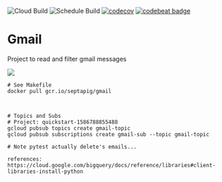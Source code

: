 ![Cloud Build](https://github.com/mchirico/gmail/workflows/Cloud%20Build/badge.svg?branch=master)
![Schedule Build](https://github.com/mchirico/gmail/workflows/Schedule%20Build/badge.svg)
[![codecov](https://codecov.io/gh/mchirico/gmail/branch/master/graph/badge.svg)](https://codecov.io/gh/mchirico/gmail)
[![codebeat badge](https://codebeat.co/badges/6a7f697e-058f-468d-9475-6551f5d9f0c6)](https://codebeat.co/projects/github-com-mchirico-gmail-master)
# Gmail

Project to read and filter gmail messages

<img src='https://storage.googleapis.com/montco-stats/gmail/ActivityDiagramGmail.svg' />

```
# See Makefile
docker pull gcr.io/septapig/gmail



# Topics and Subs
# Project: quickstart-1586788855488
gcloud pubsub topics create gmail-topic
gcloud pubsub subscriptions create gmail-sub --topic gmail-topic

# Note pytest actually delete's emails...

references:
https://cloud.google.com/bigquery/docs/reference/libraries#client-libraries-install-python

```


